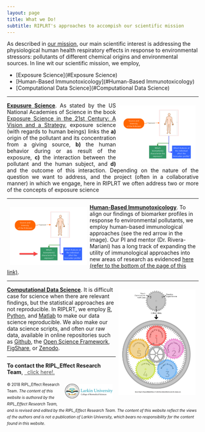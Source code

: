 ```yaml
---
layout: page
title: What we Do!
subtitle: RIPLRT's approaches to accompish our scientific mission
--- 
```


As described in [our mission](https://www.riplrt.com/mission/), our main scientific interest is addressing the physiological human health respiratory effects in response to environmental stressors: pollutants of different chemical origins and environmental sources. In line wit our scientific mission, we employ,

- [Exposure Science](#Exposure Science)
- [Human-Based Immunotoxicology](#Human-Based Immunotoxicology)
- [Computational Data Science](#Computational Data Science) 

---

<img src="/img/human-exposure.png" alt="Exposure Science" align="right" style="width: 40%; height: 40%; margin:8px"> <a name="Exposure Science"></a>
<div style="text-align:justify"><p><u><b>Expusure Science</b></u>. As stated by the US National Academies of Science in the book <a href="https://www.nap.edu/catalog/13507/exposure-science-in-the-21st-century-a-vision-and-a" target="_blank">Exposure Science in the 21st Century: A Vision and a Strategy</a>, exposure science (with regards to human beings) links the <b>a)</b> origin of the pollutant and its concentration from a giving source, <b>b)</b> the human behavior during or as result of the exposure, <b>c)</b> the interaction between the pollutant and the human subject, and <b>d)</b> and the outcome of this interaction. Depending on the nature of the question we want to address, and the project (often in a collaborative manner) in which we engage, here in RIPLRT we often address two or more of the concepts of exposure science</p></div>

---
<img src="/img/human-immunotoxicology.png" alt="Human-Based Immunotoxicology" align="left" style="width: 40%; height: 40%; margin:8px"> <a name="Human-Based Immunotoxicology"></a><p><u><b>Human-Based Immunotoxicology</b></u>. To align our findings of biomarker profiles in response fo environmental pollutants, we employ human-based immunological approaches (see the red arrow in the image). Our PI and mentor (Dr. Rivera-Mariani) has a long track of expanding the utility of immunological approaches into new areas of research as evidenced <a href="https://lushprize.org/awards/young-researcher-prize/" target="_blank">here (refer to the bottom of the page of this link)</a>. </p></div>

---
<img src="/img/epicycles-of-datascience.jpg" alt="Computational Data Science" align="right" style="width: 40%; height: 40%; margin:8px"> <a name="Computational Data Science"></a><p><u><b>Computational Data Science</b></u>. It is difficult case for science when there are relevant findings, but the statistical approaches are not reproducible. In RIPLRT, we employ <a href="https://www.r-project.org/" target="_blank">R</a>,  <a href="https://www.python.org/" target="_blank">Python</a>, and <a href="https://www.mathworks.com/products/matlab.html" target="_blank">Matlab</a> to make our data science reproducible. We also make our data science scripts, and often our raw data, available in online repositories such as <a href="https://github.com/riplrt" target="_blank">Github</a>, the <a href="https://osf.io/" target="_blank">Open Science Framework</a>,  <a href="https://figshare.com/" target="_blank">FigShare</a>, or <a href="https://zenodo.org/" target="_blank">Zenodo</a>.</p></div>
 

---
**To contact the RIPL_Effect Research Team**, 
<a href="mailto:contactus@riplrt.com" target="_blank" style="color:#515151;"><i class="fa fa-envelope" style="font-size:1em"></i> &nbsp; click here!.<br></a>

<a href="http://ularkin.org/college-of-biomedical-sciences/">
  <img src="/img/LU-Biomed-Logo-Horizontal-1.png" alt="College of Biomedical Sciences at Larkin University" align="right" style="width: 25%; height: 25%; margin:8px"/>
</a>

<font size="1">&#169; 2018 RIPL_Effect Research Team. <i>The content of this website is authored by the RIPL_Effect Research Team, and is revised and edited by the RIPL_Effect Research Team. The content of this website reflect the views of the authors and is not a publication of Larkin University, which bears no responsibility for the content found in this website</i>.</font>